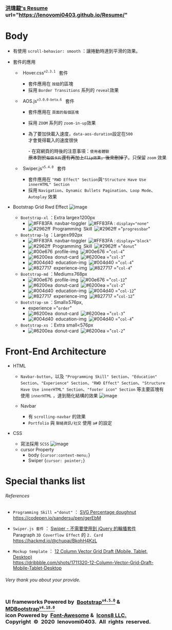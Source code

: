 ### [洪瑋駿's Resume](https://lenovomi0403.github.io/Resume/) url="https://lenovomi0403.github.io/Resume/"
# Body
* 有使用 `scroll-behavior: smooth` ：讓捲動時達到平滑的效果。
* 套件的應用
    * &ensp;Hover.css<sup>`v2.3.1`</sup>&ensp; 套件
        * 套件應用在 `按鈕`的區塊
        * 採用 ```Border Transitions``` 系列的  ```reveal```效果

    * &ensp;AOS.js<sup>`v3.0.0-beta.6`</sup>&ensp; 套件
        * 套件應用在 `頁面的每個區塊`
        * 採用 ```ZOOM``` 系列的 ```zoom-in-up```效果
        * 為了要加快載入速度，`data-aos-duration`設定在`500` <br>
        才會覺得載入的速度很快

            \- 在寫網頁的時後的注意事項：`使用者體驗`<br>
~~原本對於`每個卡片`還有再加上`flip效果`，後來刪掉了~~。只保留 `zoom` 效果

    * &ensp;Swiper.js<sup>`v5.4.0`</sup>&ensp; 套件
        * 套件應用在 `"RWD Effect" Section`與`"Structure Have Use innerHTML" Section`
        * 採用 `Navigation`、`Dynamic Bullets Pagination`、`Loop Mode`、`Autoplay` 效果

* Bootstrap Grid Rwd Effect
![image](https://lenovomi0403.github.io/Resume/01-img/04-README.md/03-Resume%20Website%20RWD%20Effect%20mockup.png)

    * `Bootstrap-xl` ：Extra large≥1200px
        * ![#FF83FA](https://placehold.it/15/FF83FA/000000?text=+)&ensp;navbar-toggler&ensp;![#FF83FA](https://placehold.it/15/FF83FA/000000?text=+) : `display="none"`
        * ![#2962ff](https://placehold.it/15/2962ff/000000?text=+)&ensp;Programming Skill&ensp;![#2962ff](https://placehold.it/15/2962ff/000000?text=+) ="`progressbar`"
    * `Bootstrap-lg` ：Large≥992px
        * ![#FF83FA](https://placehold.it/15/FF83FA/000000?text=+)&ensp;navbar-toggler&ensp;![#FF83FA](https://placehold.it/15/FF83FA/000000?text=+) : `display="block"`
        * ![#2962ff](https://placehold.it/15/2962ff/000000?text=+)&ensp;Programming Skill&ensp;![#2962ff](https://placehold.it/15/2962ff/000000?text=+) ="`donut`"
        * ![#00e676](https://placehold.it/15/00e676/000000?text=+)&ensp;profile-img&ensp;![#00e676](https://placehold.it/15/00e676/000000?text=+) ="`col-4`"
        * ![#6200ea](https://placehold.it/15/6200ea/000000?text=+)&ensp;donut-card&ensp;![#6200ea](https://placehold.it/15/6200ea/000000?text=+) ="`col-3`"
        * ![#004d40](https://placehold.it/15/004d40/000000?text=+)&ensp;education-img&ensp;![#004d40](https://placehold.it/15/004d40/000000?text=+) ="`col-4`"
        * ![#827717](https://placehold.it/15/827717/000000?text=+)&ensp;experience-img&ensp;![#827717](https://placehold.it/15/827717/000000?text=+) ="`col-4`"
    * `Bootstrap-md` ：Medium≥768px
        * ![#00e676](https://placehold.it/15/00e676/000000?text=+)&ensp;profile-img&ensp;![#00e676](https://placehold.it/15/00e676/000000?text=+) ="`col-12`"
        * ![#6200ea](https://placehold.it/15/6200ea/000000?text=+)&ensp;donut-card&ensp;![#6200ea](https://placehold.it/15/6200ea/000000?text=+) ="`col-2`"
        * ![#004d40](https://placehold.it/15/004d40/000000?text=+)&ensp;education-img&ensp;![#004d40](https://placehold.it/15/004d40/000000?text=+) ="`col-12`"
        * ![#827717](https://placehold.it/15/827717/000000?text=+)&ensp;experience-img&ensp;![#827717](https://placehold.it/15/827717/000000?text=+) ="`col-12`"
    * `Bootstrap-sm` ：Small≥576px,
        * experience ="`order`"
        * ![#6200ea](https://placehold.it/15/6200ea/000000?text=+)&ensp;donut-card&ensp;![#6200ea](https://placehold.it/15/6200ea/000000?text=+) ="`col-3`"
        * ![#004d40](https://placehold.it/15/004d40/000000?text=+)&ensp;education-img&ensp;![#004d40](https://placehold.it/15/004d40/000000?text=+) ="`col-4`"
    * `Bootstrap-xs` ：Extra small<576px
        * ![#6200ea](https://placehold.it/15/6200ea/000000?text=+)&ensp;donut-card&ensp;![#6200ea](https://placehold.it/15/6200ea/000000?text=+) ="`col-2`"
# Front-End Architecture
* HTML
    * `Navbar-button`，以及 `"Programming Skill" Section`、`"Education" Section`、`"Experience" Section`、`"RWD Effect" Section`、`"Structure Have Use innerHTML" Section`、`"footer icon" Section` 等主要區塊有使用 `innerHTML` ，達到簡化結構的效果
![image](https://lenovomi0403.github.io/Resume/01-img/04-README.md/01-innerHTML.jpg)

    * Navbar
        * 有 `scrolling-navbar` 的效果
        * `Portfolio` 與 `聯絡資訊/社交` 使用 `a#` 的設定

* CSS
    * 寫法採用 `SCSS`
![image](https://lenovomi0403.github.io/Resume/01-img/04-README.md/02-scss.jpg)
    * cursor Property
        * body {`cursor:context-menu;`}
        * Swiper {`cursor: pointer;`}

# Special thanks list&ensp;&ensp;
###### References
* `Programming Skill ="donut"` ： [SVG Percentage doughnut](https://codepen.io/sandersu/pen/gerEbM)<br>
https://codepen.io/sandersu/pen/gerEbM

* `Swiper.js 套件` ： [Swiper - 不需要使用到 jQuery 的輪播套件](https://hackmd.io/@chupai/BkohH4KzL)<br>
Paragraph `3D Coverflow Effect` 的 `2. Card`<br>
https://hackmd.io/@chupai/BkohH4KzL

* `Mockup template` ： [12 Column Vector Grid Draft (Mobile, Tablet, Desktop)](https://dribbble.com/shots/1711320-12-Column-Vector-Grid-Draft-Mobile-Tablet-Desktop)<br>
https://dribbble.com/shots/1711320-12-Column-Vector-Grid-Draft-Mobile-Tablet-Desktop
###### Very thank you about your provide.<br><br>

### UI frameworks Powered by [Bootstrap<sup>`v4.5.0`</sup>](https://getbootstrap.com/) & [MDBootstrap<sup>`v4.18.0`</sup>](https://mdbootstrap.com/) <br>icon Powered by [Font-Awesome](https://fontawesome.com/icons) & [Icons8 LLC.](https://icons8.com/icons) <br>Copyright © 2020 lenovomi0403. All rights reserved.